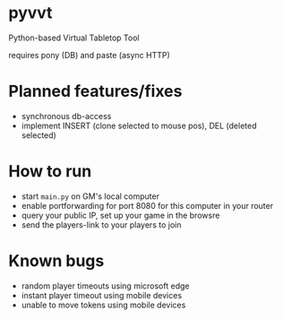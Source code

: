 # pyvvt
Python-based Virtual Tabletop Tool

requires pony (DB) and paste (async HTTP)

# Planned features/fixes
- synchronous db-access
- implement INSERT (clone selected to mouse pos), DEL (deleted selected)

# How to run
- start `main.py` on GM's local computer
- enable portforwarding for port 8080 for this computer in your router
- query your public IP, set up your game in the browsre
- send the players-link to your players to join

# Known bugs
- random player timeouts using microsoft edge
- instant player timeout using mobile devices
- unable to move tokens using mobile devices

